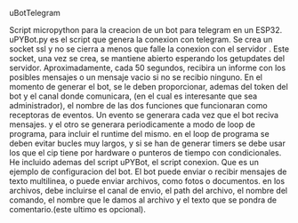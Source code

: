 uBotTelegram

Script micropython para la creacion de un bot para telegram en un ESP32.
uPYBot.py es el script que genera la conexion con telegram. Se crea un socket ssl y no se cierra a menos que falle la conexion con el servidor .
Este socket, una vez se crea, se mantiene abierto esperando los getupdates del servidor. Aproximadamente, cada 50 segundos, recibira un informe con los posibles mensajes o un mensaje vacio si no se recibio ninguno.
En el momento de generar el bot, se le deben proporcionar, ademas del token del bot y el canal donde comunicara, (en el cual es interesante que sea administrador), el nombre de las dos funciones que funcionaran como receptoras de eventos.
Un evento se generara cada vez que el bot reciva mensajes. y el otro se generara periodicamente a modo de loop de programa, para incluir el runtime del mismo.
en el loop de programa se deben evitar bucles muy largos, y si se han de generar timers se debe usar los que el cip tiene por hardware o punteros de tiempo con condicionales.
He incluido ademas del script uPYBot, el script conexion. Que es un ejemplo de configuracion del bot.
El bot puede enviar o recibir mensajes de texto multilinea, o puede enviar archivos, como fotos o documentos.
en los archivos, debe incluirse el canal de envio, el path del archivo, el nombre del comando, el nombre que le damos al archivo y el texto que se pondra de comentario.(este ultimo es opcional).
